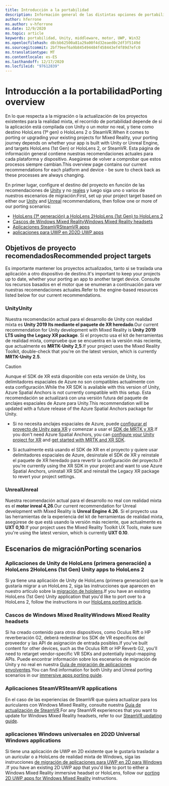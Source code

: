 ```yaml
---
title: Introducción a la portabilidad
description: Información general de las distintas opciones de portabilidad para incorporar aplicaciones existentes a la realidad mixta.
author: hferrone
ms.author: v-hferrone
ms.date: 12/9/2020
ms.topic: article
keywords: portabilidad, Unity, middleware, motor, UWP, Win32
ms.openlocfilehash: d8cbb62500a81a29a00f4d32eaed0c2df3f5149d
ms.sourcegitcommit: 2bf79eef6a9b845494484f458443ef4f89d7efc0
ms.translationtype: MT
ms.contentlocale: es-ES
ms.lasthandoff: 12/17/2020
ms.locfileid: "97612839"
---
```

# <a name="porting-overview"></a><span data-ttu-id="5eac5-104">Introducción a la portabilidad</span><span class="sxs-lookup"><span data-stu-id="5eac5-104">Porting overview</span></span>

<span data-ttu-id="5eac5-105">En lo que respecta a la migración o la actualización de los proyectos existentes para la realidad mixta, el recorrido de portabilidad depende de si la aplicación está compilada con Unity o un motor no real, y tiene como destino HoloLens (1º gen) o HoloLens 2 o SteamVR.</span><span class="sxs-lookup"><span data-stu-id="5eac5-105">When it comes to porting or upgrading your existing projects for Mixed Reality, your porting journey depends on whether your app is built with Unity or Unreal Engine, and targets HoloLens (1st Gen) or HoloLens 2, or SteamVR.</span></span> <span data-ttu-id="5eac5-106">Esta página de información general contiene nuestras recomendaciones actuales para cada plataforma y dispositivo. Asegúrese de volver a comprobar que estos procesos siempre cambian.</span><span class="sxs-lookup"><span data-stu-id="5eac5-106">This overview page contains our current recommendations for each platform and device - be sure to check back as these processes are always changing.</span></span>

<span data-ttu-id="5eac5-107">En primer lugar, configure el destino del proyecto en función de las recomendaciones de [Unity](#unity) y no [reales](#unreal) y luego siga uno o varios de nuestros escenarios de migración:</span><span class="sxs-lookup"><span data-stu-id="5eac5-107">First, set up your project target based on either our [Unity](#unity) and [Unreal](#unreal) recommendations, then follow one or more of our porting scenarios:</span></span>

- [<span data-ttu-id="5eac5-108">HoloLens (1ª generación) a HoloLens 2</span><span class="sxs-lookup"><span data-stu-id="5eac5-108">HoloLens (1st Gen) to HoloLens 2</span></span>](#hololens-1st-gen-unity-apps-to-hololens-2)
- [<span data-ttu-id="5eac5-109">Cascos de Windows Mixed Reality</span><span class="sxs-lookup"><span data-stu-id="5eac5-109">Windows Mixed Reality headsets</span></span>](#windows-mixed-reality-headsets)
- [<span data-ttu-id="5eac5-110">Aplicaciones SteamVR</span><span class="sxs-lookup"><span data-stu-id="5eac5-110">SteamVR apps</span></span>](#steamvr-applications)
- [<span data-ttu-id="5eac5-111">aplicaciones para UWP en 2D</span><span class="sxs-lookup"><span data-stu-id="5eac5-111">2D UWP apps</span></span>](#2d-universal-windows-applications)

## <a name="recommended-project-targets"></a><span data-ttu-id="5eac5-112">Objetivos de proyecto recomendados</span><span class="sxs-lookup"><span data-stu-id="5eac5-112">Recommended project targets</span></span>

<span data-ttu-id="5eac5-113">Es importante mantener los proyectos actualizados, tanto si se traslada una aplicación a otro dispositivo de destino.</span><span class="sxs-lookup"><span data-stu-id="5eac5-113">It's important to keep your projects up to date, whether your porting an app to another target device.</span></span> <span data-ttu-id="5eac5-114">Consulte los recursos basados en el motor que se enumeran a continuación para ver nuestras recomendaciones actuales.</span><span class="sxs-lookup"><span data-stu-id="5eac5-114">Refer to the engine-based resources listed below for our current recommendations.</span></span>

### <a name="unity"></a><span data-ttu-id="5eac5-115">Unity</span><span class="sxs-lookup"><span data-stu-id="5eac5-115">Unity</span></span>

<span data-ttu-id="5eac5-116">Nuestra recomendación actual para el desarrollo de Unity con realidad mixta es **Unity 2019 lts mediante el paquete de XR heredado**.</span><span class="sxs-lookup"><span data-stu-id="5eac5-116">Our current recommendation for Unity development with Mixed Reality is **Unity 2019 LTS using the Legacy XR package**.</span></span> <span data-ttu-id="5eac5-117">Si el proyecto usa el kit de herramientas de realidad mixta, compruebe que se encuentra en la versión más reciente, que actualmente es **MRTK-Unity 2,5**.</span><span class="sxs-lookup"><span data-stu-id="5eac5-117">If your project uses the Mixed Reality Toolkit, double-check that you're on the latest version, which is currently **MRTK-Unity 2.5**.</span></span>

> [!CAUTION]
> <span data-ttu-id="5eac5-118">Aunque el SDK de XR está disponible con esta versión de Unity, los delimitadores espaciales de Azure no son compatibles actualmente con esta configuración.</span><span class="sxs-lookup"><span data-stu-id="5eac5-118">While the XR SDK is available with this version of Unity, Azure Spatial Anchors is not currently compatible with this setup.</span></span> <span data-ttu-id="5eac5-119">Esta recomendación se actualizará con una versión futura del paquete de anclajes espaciales de Azure para Unity.</span><span class="sxs-lookup"><span data-stu-id="5eac5-119">This recommendation will be updated with a future release of the Azure Spatial Anchors package for Unity.</span></span> 
> 
> * <span data-ttu-id="5eac5-120">Si no necesita anclajes espaciales de Azure, puede [configurar el proyecto de Unity para XR](https://docs.unity3d.com/Manual/configuring-project-for-xr.html) y comenzar a usar el [SDK de MRTK y XR](https://microsoft.github.io/MixedRealityToolkit-Unity/Documentation/GettingStartedWithMRTKAndXRSDK.html).</span><span class="sxs-lookup"><span data-stu-id="5eac5-120">If you don't need Azure Spatial Anchors, you can [configure your Unity project for XR](https://docs.unity3d.com/Manual/configuring-project-for-xr.html) and [get started with MRTK and XR SDK](https://microsoft.github.io/MixedRealityToolkit-Unity/Documentation/GettingStartedWithMRTKAndXRSDK.html).</span></span>
> 
> * <span data-ttu-id="5eac5-121">Si actualmente está usando el SDK de XR en el proyecto y quiere usar delimitadores espaciales de Azure, desinstale el SDK de XR y reinstale el paquete de XR heredado para revertir la configuración del proyecto.</span><span class="sxs-lookup"><span data-stu-id="5eac5-121">If you're currently using the XR SDK in your project and want to use Azure Spatial Anchors, uninstall XR SDK and reinstall the Legacy XR package to revert your project settings.</span></span>


### <a name="unreal"></a><span data-ttu-id="5eac5-122">Unreal</span><span class="sxs-lookup"><span data-stu-id="5eac5-122">Unreal</span></span> 

<span data-ttu-id="5eac5-123">Nuestra recomendación actual para el desarrollo no real con realidad mixta es el **motor inreal 4,26**.</span><span class="sxs-lookup"><span data-stu-id="5eac5-123">Our current recommendation for Unreal development with Mixed Reality is **Unreal Engine 4.26**.</span></span> <span data-ttu-id="5eac5-124">Si el proyecto usa las herramientas de la experiencia del kit de herramientas de realidad mixta, asegúrese de que está usando la versión más reciente, que actualmente es **UXT 0,10**.</span><span class="sxs-lookup"><span data-stu-id="5eac5-124">If your project uses the Mixed Reality Toolkit UX Tools, make sure you're using the latest version, which is currently **UXT 0.10**.</span></span>

## <a name="porting-scenarios"></a><span data-ttu-id="5eac5-125">Escenarios de migración</span><span class="sxs-lookup"><span data-stu-id="5eac5-125">Porting scenarios</span></span>

### <a name="hololens-1st-gen-unity-apps-to-hololens-2"></a><span data-ttu-id="5eac5-126">Aplicaciones de Unity de HoloLens (primera generación) a HoloLens 2</span><span class="sxs-lookup"><span data-stu-id="5eac5-126">HoloLens (1st Gen) Unity apps to HoloLens 2</span></span>

<span data-ttu-id="5eac5-127">Si ya tiene una aplicación de Unity de HoloLens (primera generación) que le gustaría migrar a un HoloLens 2, siga las instrucciones que aparecen en nuestro artículo sobre la [migración de hololens](../unity/mrtk-porting-guide.md).</span><span class="sxs-lookup"><span data-stu-id="5eac5-127">If you have an existing HoloLens (1st Gen) Unity application that you'd like to port over to a HoloLens 2, follow the instructions in our [HoloLens porting article](../unity/mrtk-porting-guide.md).</span></span>

### <a name="windows-mixed-reality-headsets"></a><span data-ttu-id="5eac5-128">Cascos de Windows Mixed Reality</span><span class="sxs-lookup"><span data-stu-id="5eac5-128">Windows Mixed Reality headsets</span></span>

<span data-ttu-id="5eac5-129">Si ha creado contenido para otros dispositivos, como Oculus Rift o HP reverberación G2, deberá redestinar los SDK de VR específicos del proveedor y las API de asignación de entrada posibles.</span><span class="sxs-lookup"><span data-stu-id="5eac5-129">If you've built content for other devices, such as the Oculus Rift or HP Reverb G2, you'll need to retarget vendor-specific VR SDKs and potentially input-mapping APIs.</span></span> <span data-ttu-id="5eac5-130">Puede encontrar información sobre los escenarios de migración de Unity y no real en nuestra [Guía de migración de aplicaciones envolventes](porting-guides.md).</span><span class="sxs-lookup"><span data-stu-id="5eac5-130">You can find information for both Unity and Unreal porting scenarios in our [immersive apps porting guide](porting-guides.md).</span></span>

### <a name="steamvr-applications"></a><span data-ttu-id="5eac5-131">Aplicaciones SteamVR</span><span class="sxs-lookup"><span data-stu-id="5eac5-131">SteamVR applications</span></span>

<span data-ttu-id="5eac5-132">En el caso de las experiencias de SteamVR que quiera actualizar para los auriculares con Windows Mixed Reality, consulte nuestra [Guía de actualización de SteamVR](updating-your-steamvr-application-for-windows-mixed-reality.md).</span><span class="sxs-lookup"><span data-stu-id="5eac5-132">For any SteamVR experiences that you want to update for Windows Mixed Reality headsets, refer to our [SteamVR updating guide](updating-your-steamvr-application-for-windows-mixed-reality.md).</span></span>

### <a name="2d-universal-windows-applications"></a><span data-ttu-id="5eac5-133">aplicaciones Windows universales en 2D</span><span class="sxs-lookup"><span data-stu-id="5eac5-133">2D Universal Windows applications</span></span>

<span data-ttu-id="5eac5-134">Si tiene una aplicación de UWP en 2D existente que le gustaría trasladar a un auricular o a HoloLens de realidad mixta de Windows, siga las instrucciones [de migración de aplicaciones para UWP en 2D para Windows](building-2d-apps.md) .</span><span class="sxs-lookup"><span data-stu-id="5eac5-134">If you have an existing 2D UWP app that you'd like to port to either a Windows Mixed Reality immersive headset or HoloLens, follow our [porting 2D UWP apps for Windows Mixed Reality](building-2d-apps.md) instructions.</span></span>

